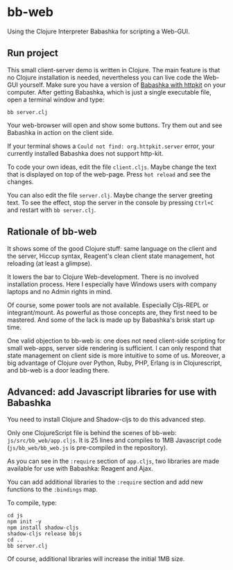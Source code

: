 # bb-web
Using the Clojure Interpreter Babashka for scripting a Web-GUI.

## Run project
This small client-server demo is written in Clojure. The main feature is that no Clojure installation is needed, nevertheless you can live code the Web-GUI yourself. Make sure you have a version of [Babashka with httpkit](https://github.com/borkdude/babashka/issues/556) on your computer. After getting Babashka, which is just a single executable file, open a terminal window and type: 

    bb server.clj

Your web-browser will open and show some buttons. Try them out and see Babashka in action on the client side.

 If your terminal shows a `Could not find: org.httpkit.server` error, your currently installed Babashka does not support http-kit.

To code your own ideas, edit the file `client.cljs`. Maybe change the text that is displayed on top of the web-page. Press `hot reload` and see the changes.

You can also edit the file `server.clj`. Maybe change the server greeting text. To see the effect, stop the server in the console by pressing `Ctrl+C` and restart with `bb server.clj`.

## Rationale of bb-web
It shows some of the good Clojure stuff: same language on the client and the server, Hiccup syntax, Reagent's clean client state management, hot reloading (at least a glimpse).

It lowers the bar to Clojure Web-development. There is no involved installation process. Here I especially have Windows users with company laptops and no Admin rights in mind.

Of course, some power tools are not available. Especially Cljs-REPL or integrant/mount. As powerful as those concepts are, they first need to be mastered. And some of the lack is made up by Babashka's brisk start up time.

One valid objection to bb-web is: one does not need client-side scripting for small web-apps, server side rendering is sufficient. I can only respond that state management on client side is more intuitive to some of us. Moreover, a big advantage of Clojure over Python, Ruby, PHP, Erlang is in Clojurescript, and bb-web is a door leading there.


## Advanced: add Javascript libraries for use with Babashka

You need to install Clojure and Shadow-cljs to do this advanced step.

Only one ClojureScript file is behind the scenes of bb-web: ``js/src/bb_web/app.cljs``. It is 25 lines and compiles to 1MB Javascript code (`js/bb_web/bb_web.js` is pre-compiled in the repository). 

As you can see in the ``:require`` section of `app.cljs`, two libraries are made available for use with Babashka: Reagent and Ajax.

You can add additional libraries  to the `:require` section and add new functions to the ``:bindings`` map.

To compile, type:
    
    cd js
    npm init -y
    npm install shadow-cljs
    shadow-cljs release bbjs
    cd ..
    bb server.clj


Of course, additional libraries will increase the initial 1MB size. 
